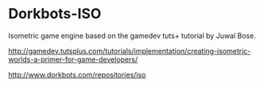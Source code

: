 Dorkbots-ISO
=================

Isometric game engine based on the gamedev tuts+ tutorial by Juwal Bose.

http://gamedev.tutsplus.com/tutorials/implementation/creating-isometric-worlds-a-primer-for-game-developers/

http://www.dorkbots.com/repositories/iso